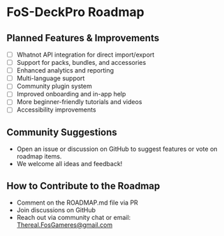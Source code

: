 # FoS-DeckPro Roadmap

## Planned Features & Improvements
- [ ] Whatnot API integration for direct import/export
- [ ] Support for packs, bundles, and accessories
- [ ] Enhanced analytics and reporting
- [ ] Multi-language support
- [ ] Community plugin system
- [ ] Improved onboarding and in-app help
- [ ] More beginner-friendly tutorials and videos
- [ ] Accessibility improvements

## Community Suggestions
- Open an issue or discussion on GitHub to suggest features or vote on roadmap items.
- We welcome all ideas and feedback!

## How to Contribute to the Roadmap
- Comment on the ROADMAP.md file via PR
- Join discussions on GitHub
- Reach out via community chat or email: Thereal.FosGameres@gmail.com 
